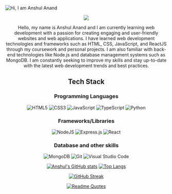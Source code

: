 ![Hi, I am Anshul Anand](https://user-images.githubusercontent.com/91583685/213646845-7830b748-e3c9-481e-8eec-33bb8758e437.gif)

<div align="center" >

![](https://komarev.com/ghpvc/?username=AnshulAnand)

</div>

<div align="center">

Hello, my name is Anshul Anand and I am currently learning web development with a passion for creating engaging and user-friendly websites and web applications. I have learned web development technologies and frameworks such as HTML, CSS, JavaScript, and ReactJS through my coursework and personal projects. I am also familiar with back-end technologies like Node.js and database management systems such as MongoDB. I am constantly seeking to improve my skills and stay up-to-date with the latest web development trends and best practices.
  
</div>

<div align="center">
  
## Tech Stack
  
### Programming Languages

<div align="center">
  
![HTML5](https://img.shields.io/badge/html5-%23E34F26.svg?style=for-the-badge&logo=html5&logoColor=white)
![CSS3](https://img.shields.io/badge/css3-%231572B6.svg?style=for-the-badge&logo=css3&logoColor=white)
![JavaScript](https://img.shields.io/badge/javascript-%23323330.svg?style=for-the-badge&logo=javascript&logoColor=%23F7DF1E)
![TypeScript](https://img.shields.io/badge/typescript-%23007ACC.svg?style=for-the-badge&logo=typescript&logoColor=white)
![Python](https://img.shields.io/badge/python-3670A0?style=for-the-badge&logo=python&logoColor=ffdd54)
  
</div>
  
### Frameworks/Libraries
  
<div align="center">
  
![NodeJS](https://img.shields.io/badge/node.js-6DA55F?style=for-the-badge&logo=node.js&logoColor=white)
![Express.js](https://img.shields.io/badge/express.js-%23404d59.svg?style=for-the-badge&logo=express&logoColor=%2361DAFB)
![React](https://img.shields.io/badge/react-%2320232a.svg?style=for-the-badge&logo=react&logoColor=%2361DAFB)
  
</div>
  
### Database and other skills
  
<div align="center">
  
![MongoDB](https://img.shields.io/badge/MongoDB-%234ea94b.svg?style=for-the-badge&logo=mongodb&logoColor=white)
![Git](https://img.shields.io/badge/git-%23F05033.svg?style=for-the-badge&logo=git&logoColor=white)
![Visual Studio Code](https://img.shields.io/badge/Visual%20Studio%20Code-0078d7.svg?style=for-the-badge&logo=visual-studio-code&logoColor=white)
  
</div>
  
</div>

<div align="center">
  
[![Anshul's GitHub stats](https://github-readme-stats.vercel.app/api?username=AnshulAnand&show_icons=true&theme=radical)](https://github.com/anuraghazra/github-readme-stats)
[![Top Langs](https://github-readme-stats.vercel.app/api/top-langs/?username=AnshulAnand&langs_count=8&layout=compact&theme=radical)](https://github.com/anuraghazra/github-readme-stats)
  
</div>

<div align="center">
  
[![GitHub Streak](http://github-readme-streak-stats.herokuapp.com?user=AnshulAnand&theme=radical)](https://git.io/streak-stats)

</div>

<div align="center">

[![Readme Quotes](https://quotes-github-readme.vercel.app/api?type=horizontal&theme=dracula)](https://github.com/piyushsuthar/github-readme-quotes)

</div>
